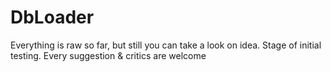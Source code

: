 # DbLoader

Everything is raw so far, but still you can take a look on idea. Stage of initial testing.
Every suggestion & critics are welcome

